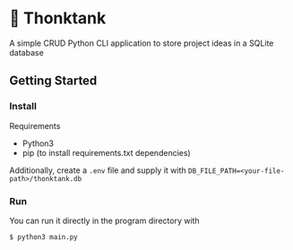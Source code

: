 # 🤔 Thonktank
A simple CRUD Python CLI application to store project ideas in a SQLite database

## Getting Started
### Install

Requirements
- Python3
- pip (to install requirements.txt dependencies)

Additionally, create a `.env` file and supply it with `DB_FILE_PATH=<your-file-path>/thonktank.db`

### Run
You can run it directly in the program directory with
```
$ python3 main.py
```